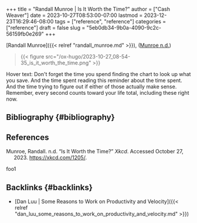 +++
title = "Randall Munroe | Is It Worth the Time?"
author = ["Cash Weaver"]
date = 2023-10-27T08:53:00-07:00
lastmod = 2023-12-23T16:29:46-08:00
tags = ["reference", "reference"]
categories = ["reference"]
draft = false
slug = "5eb0db34-9b0a-4090-9c2c-56159fb0e269"
+++

[Randall Munroe]({{< relref "randall_munroe.md" >}}), (<a href="#citeproc_bib_item_1">Munroe n.d.</a>)

> {{< figure src="/ox-hugo/2023-10-27_08-54-35_is_it_worth_the_time.png" >}}

Hover text: Don't forget the time you spend finding the chart to look up what you save. And the time spent reading this reminder about the time spent. And the time trying to figure out if either of those actually make sense. Remember, every second counts toward your life total, including these right now.


## Bibliography {#bibliography}

## References

<style>.csl-entry{text-indent: -1.5em; margin-left: 1.5em;}</style><div class="csl-bib-body">
  <div class="csl-entry"><a id="citeproc_bib_item_1"></a>Munroe, Randall. n.d. “Is It Worth the Time?” <i>Xkcd</i>. Accessed October 27, 2023. <a href="https://xkcd.com/1205/">https://xkcd.com/1205/</a>.</div>
</div>

foo1


## Backlinks {#backlinks}

-   [Dan Luu | Some Reasons to Work on Productivity and Velocity]({{< relref "dan_luu_some_reasons_to_work_on_productivity_and_velocity.md" >}})
